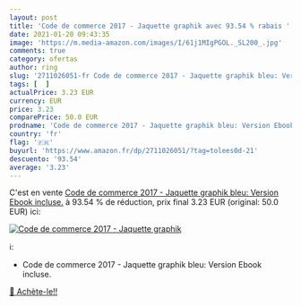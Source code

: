 ```yaml
---
layout: post
title: 'Code de commerce 2017 - Jaquette graphik avec 93.54 % rabais '
date: 2021-01-20 09:43:35
image: 'https://m.media-amazon.com/images/I/61j1MIgPGOL._SL200_.jpg'
comments: true
category: ofertas
author: ring
slug: '2711026051-fr Code de commerce 2017 - Jaquette graphik bleu: Version...'
tags: [  ]
actualPrice: 3.23 EUR
currency: EUR
price: 3.23
comparePrice: 50.0 EUR
prodname: 'Code de commerce 2017 - Jaquette graphik bleu: Version Ebook incluse.'
country: 'fr'
flag: '🇫🇷'
buyurl: 'https://www.amazon.fr/dp/2711026051/?tag=tolees0d-21'
descuento: '93.54'
average: '3.23'
---
```


C'est en vente [Code de commerce 2017 - Jaquette graphik bleu: Version Ebook incluse.](https://www.amazon.fr/dp/2711026051/?tag=tolees0d-21)  à  93.54 % de réduction, prix final  3.23 EUR (original: 50.0 EUR) ici:

[![Code de commerce 2017 - Jaquette graphik](https://m.media-amazon.com/images/I/61j1MIgPGOL._SL200_.jpg)](https://www.amazon.fr/dp/2711026051/?tag=tolees0d-21)

ℹ️:

- Code de commerce 2017 - Jaquette graphik bleu: Version Ebook incluse.

[🛒 Achète-le!!](https://www.amazon.fr/dp/2711026051/?tag=tolees0d-21)
